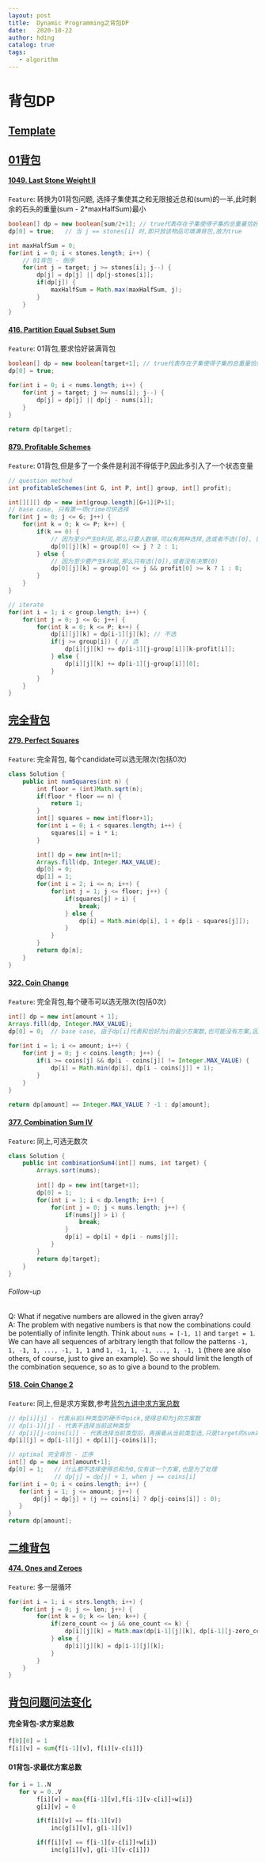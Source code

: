 ```yaml
---
layout: post
title:  Dynamic Programming之背包DP
date:   2020-10-22
author: hding
catalog: true
tags:
   - algorithm
---
```

# 背包DP

## [Template](https://github.com/hldingzydong/CS61B/blob/master/Knapsack/Knapsack.java)

## [01背包](https://www.kancloud.cn/kancloud/pack/70125)
#### [1049. Last Stone Weight II](https://leetcode.com/problems/last-stone-weight-ii/)
`Feature`: 转换为01背包问题, 选择子集使其之和无限接近总和(sum)的一半,此时剩余的石头的重量(sum - 2\*maxHalfSum)最小
```java
boolean[] dp = new boolean[sum/2+1]; // true代表存在子集使得子集的总重量恰好为i, false则代表不存在
dp[0] = true;   // 当 j == stones[i] 时,即只放该物品可填满背包,故为true

int maxHalfSum = 0;
for(int i = 0; i < stones.length; i++) {
    // 01背包 - 倒序
    for(int j = target; j >= stones[i]; j--) {
        dp[j] = dp[j] || dp[j-stones[i]];
        if(dp[j]) {
            maxHalfSum = Math.max(maxHalfSum, j);
        }
    }
}
```

#### [416. Partition Equal Subset Sum](https://leetcode.com/problems/partition-equal-subset-sum/)
`Feature`: 01背包,要求恰好装满背包
```java
boolean[] dp = new boolean[target+1]; // true代表存在子集使得子集的总重量恰好为i, false则代表不存在
dp[0] = true;
        
for(int i = 0; i < nums.length; i++) {
    for(int j = target; j >= nums[i]; j--) {
        dp[j] = dp[j] || dp[j - nums[i]];
    }
}

return dp[target];
```

#### [879. Profitable Schemes](https://leetcode.com/problems/profitable-schemes/)
`Feature`: 01背包,但是多了一个条件是利润不得低于P,因此多引入了一个状态变量
```java
// question method
int profitableSchemes(int G, int P, int[] group, int[] profit);

int[][][] dp = new int[group.length][G+1][P+1];
// base case, 只有第一项crime可供选择
for(int j = 0; j <= G; j++) {
    for(int k = 0; k <= P; k++) {
        if(k == 0) {
            // 因为至少产生0利润,那么只要人数够,可以有两种选择,选或者不选([0], [])，否则只能不选
            dp[0][j][k] = group[0] <= j ? 2 : 1;
        } else {
            // 因为至少要产生k利润,那么只有选([0]),或者没有决策(0)
            dp[0][j][k] = group[0] <= j && profit[0] >= k ? 1 : 0;
        }
    }
}

// iterate
for(int i = 1; i < group.length; i++) {
    for(int j = 0; j <= G; j++) {
        for(int k = 0; k <= P; k++) {
            dp[i][j][k] = dp[i-1][j][k]; // 不选
            if(j >= group[i]) { // 选
                dp[i][j][k] += dp[i-1][j-group[i]][k-profit[i]];
            } else {
                dp[i][j][k] += dp[i-1][j-group[i]][0];
            }
        }
    }
}
```

## [完全背包](https://www.kancloud.cn/kancloud/pack/70126)
#### [279. Perfect Squares](https://leetcode.com/problems/perfect-squares/)
`Feature`: 完全背包, 每个candidate可以选无限次(包括0次)
```java
class Solution {
    public int numSquares(int n) {
        int floor = (int)Math.sqrt(n);
        if(floor * floor == n) {
            return 1;
        }
        int[] squares = new int[floor+1];
        for(int i = 0; i < squares.length; i++) {
            squares[i] = i * i;
        }

        int[] dp = new int[n+1];
        Arrays.fill(dp, Integer.MAX_VALUE);
        dp[0] = 0;
        dp[1] = 1;
        for(int i = 2; i <= n; i++) {
            for(int j = 1; j <= floor; j++) {
                if(squares[j] > i) {
                    break;
                } else {
                    dp[i] = Math.min(dp[i], 1 + dp[i - squares[j]]);
                }
            }
        }
        return dp[n];
    }
}
```

#### [322. Coin Change](https://leetcode.com/problems/coin-change/)
`Feature`: 完全背包,每个硬币可以选无限次(包括0次)
```java
int[] dp = new int[amount + 1];
Arrays.fill(dp, Integer.MAX_VALUE);
dp[0] = 0;	// base case, 由于dp[i]代表和恰好为i的最少方案数,也可能没有方案,因此最初除了0之外其他都是没有方案,初始化为Integer.MAX_VALUE,代表没有方案
        
for(int i = 1; i <= amount; i++) {
    for(int j = 0; j < coins.length; j++) {
        if(i >= coins[j] && dp[i - coins[j]] != Integer.MAX_VALUE) {
            dp[i] = Math.min(dp[i], dp[i - coins[j]] + 1);
        }
    }
}

return dp[amount] == Integer.MAX_VALUE ? -1 : dp[amount];
```

#### [377. Combination Sum IV](https://leetcode.com/problems/combination-sum-iv/)
`Feature`: 同上,可选无数次
```java
class Solution {
    public int combinationSum4(int[] nums, int target) {
        Arrays.sort(nums);
        
        int[] dp = new int[target+1];
        dp[0] = 1;
        for(int i = 1; i < dp.length; i++) {
            for(int j = 0; j < nums.length; j++) {
                if(nums[j] > i) {
                    break;
                }
                dp[i] = dp[i] + dp[i - nums[j]];
            }
        }
        return dp[target];
    }
}
```

###### Follow-up
Q: What if negative numbers are allowed in the given array?  
A: The problem with negative numbers is that now the combinations could be potentially of infinite length. Think about `nums = [-1, 1]` and `target = 1`. We can have all sequences of arbitrary length that follow the patterns `-1, 1, -1, 1, ..., -1, 1, 1` and `1, -1, 1, -1, ..., 1, -1, 1` (there are also others, of course, just to give an example). So we should limit the length of the combination sequence, so as to give a bound to the problem.



#### [518. Coin Change 2](https://leetcode.com/problems/coin-change-2/)
`Feature`: 同上,但是求方案数,参考[背包九讲中求方案总数](https://www.kancloud.cn/kancloud/pack/70133)
```java
// dp[i][j] - 代表从前i种类型的硬币中pick,使得总和为j的方案数
// dp[i-1][j] - 代表不选择当前这种类型
// dp[i][j-coins[i]] - 代表选择当前类型后，再接着从当前类型选,只是target的sum减少了
dp[i][j] = dp[i-1][j] + dp[i][j-coins[i]];

// optimal 完全背包 - 正序
int[] dp = new int[amount+1];
dp[0] = 1;   // 什么都不选择使得总和为0,仅有该一个方案,也是为了处理
             // dp[j] = dp[j] + 1, when j == coins[i]
for(int i = 0; i < coins.length; i++) {
   for(int j = 1; j <= amount; j++) {
       dp[j] = dp[j] + (j >= coins[i] ? dp[j-coins[i]] : 0);
   }
}
return dp[amount];
```

## [二维背包](https://www.kancloud.cn/kancloud/pack/70129)
#### [474. Ones and Zeroes](https://leetcode.com/problems/ones-and-zeroes/)
`Feature`: 多一层循环
```java
for(int i = 1; i < strs.length; i++) {
    for(int j = 0; j <= len; j++) {
        for(int k = 0; k <= len; k++) {
            if(zero_count <= j && one_count <= k) {
                dp[i][j][k] = Math.max(dp[i-1][j][k], dp[i-1][j-zero_count][k-one_count] + 1);
            } else {
                dp[i][j][k] = dp[i-1][j][k];
            }
        }
    }
}
```

## [背包问题问法变化](https://www.kancloud.cn/kancloud/pack/70133)
#### 完全背包-求方案总数
```python
f[0][0] = 1
f[i][v] = sum{f[i-1][v], f[i][v-c[i]]}
```

#### 01背包-求最优方案总数
```python
for i = 1..N
   for v = 0..V
        f[i][v] = max{f[i-1][v],f[i-1][v-c[i]]+w[i]}
        g[i][v] = 0

        if(f[i][v] == f[i-1][v])
            inc(g[i][v], g[i-1][v])

        if(f[i][v] == f[i-1][v-c[i]]+w[i])
            inc(g[i][v], g[i-1][v-c[i]])
```